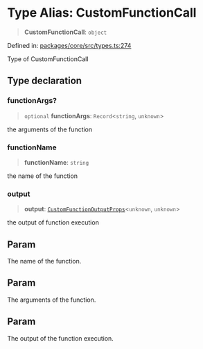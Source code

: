 # Type Alias: CustomFunctionCall

> **CustomFunctionCall**: `object`

Defined in: [packages/core/src/types.ts:274](https://github.com/GeoDaCenter/openassistant/blob/0c688d870b87d67f5ae44bc9413af48292a3320a/packages/core/src/types.ts#L274)

Type of CustomFunctionCall

## Type declaration

### functionArgs?

> `optional` **functionArgs**: `Record`\<`string`, `unknown`\>

the arguments of the function

### functionName

> **functionName**: `string`

the name of the function

### output

> **output**: [`CustomFunctionOutputProps`](CustomFunctionOutputProps.md)\<`unknown`, `unknown`\>

the output of function execution

## Param

The name of the function.

## Param

The arguments of the function.

## Param

The output of the function execution.
